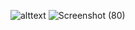![alttext](https://user-images.githubusercontent.com/97220428/181189834-3c15f0a5-a280-4680-9c91-b32299142ad3.jpg)
![Screenshot (80)](https://user-images.githubusercontent.com/97220428/181191210-fc72928d-1258-4351-8808-35ca8285bb2f.png)
